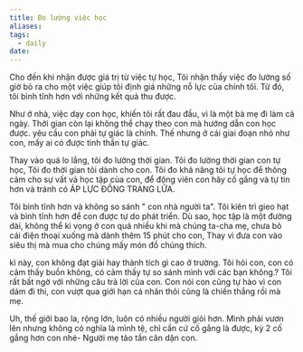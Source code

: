 ```yaml
---
title: Đo lường việc học
aliases: 
tags:
  - daily
date: 
---
```



Cho đến khi nhận được giá trị từ việc tự học, Tôi nhận thấy việc đo lường số giờ bỏ ra cho một việc giúp tôi định giá những nỗ lực của chính tôi. Từ đó, tôi bình tĩnh hơn với những kết quả thu được.

Như ở nhà, việc dạy con học, khiến tôi rất đau đầu, vì là một bà mẹ đi làm cả ngày. Thời gian còn lại không thể chạy theo con mà hướng dẫn con học được. yêu cầu con phải tự giác là chính. Thế nhưng ở cái giai đoạn nhỏ như con, mấy ai có được tinh thần tự giác.

Thay vào quá lo lắng, tôi đo lường thời gian. Tôi đo lường thời gian con tự học, Tôi đo thời gian tôi dành cho con. Tôi đo khả năng tôi tự học để thông cảm cho sự vất vả học tập của con, để động viên con hãy cố gắng và tự tin hơn và tránh có ÁP LỰC ĐỒNG TRANG LỨA.


Tôi bình tĩnh hơn và không so sánh " con nhà người ta". Tôi kiên trì gieo hạt và bình tĩnh hơn để con được tự do phát triển. Dù sao, học tập là một đường dài, không thể kì vọng ở con quá nhiều khi mà chúng ta-cha mẹ, chưa bỏ cái điện thoại xuống mà dành thêm 15 phút cho con, Thay vì đưa con vào siêu thị mà mua cho chúng mấy món đồ chúng thích.

kì này, con không đạt giải hay thành tích gì cao ở trường. Tôi hỏi con, con có cảm thấy buồn không, có cảm thấy tự so sánh mình với các bạn không.? Tôi rất bất ngờ với những câu trả lời của con. Con nói con cũng tự hào vì con dám đi thi, con vượt qua giới hạn cá nhân thôi cũng là chiến thắng rồi mà mẹ. 

Uh, thế giới bao la, rộng lớn, luôn có nhiều người giỏi hơn. Mình phải vươn lên nhưng không có nghĩa là mình tệ, chỉ cần cứ cố gắng là được, kỳ 2 cố gắng hơn con nhé- Người mẹ tảo tần căn dặn con.

